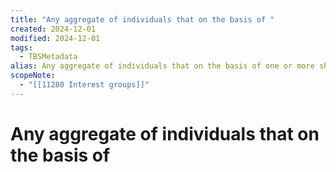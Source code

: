 ```yaml
---
title: "Any aggregate of individuals that on the basis of "
created: 2024-12-01
modified: 2024-12-01
tags:
  - TBSMetadata
alias: Any aggregate of individuals that on the basis of one or more shared concern or wants, makes claim upon other groups in society or upon society in general in order to maintain or promote its position or objectives.
scopeNote:
  - "[[11280 Interest groups]]"
---
```

# Any aggregate of individuals that on the basis of
